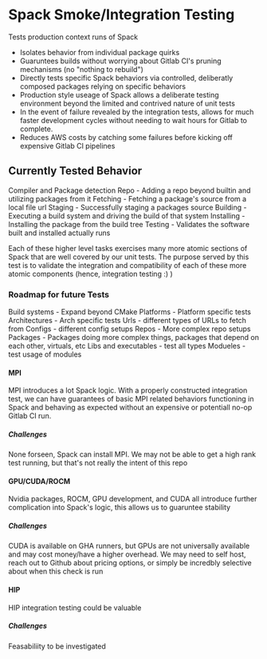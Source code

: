 # Spack Smoke/Integration Testing

Tests production context runs of Spack

* Isolates behavior from individual package quirks
* Guaruntees builds without worrying about Gitlab CI's pruning mechanisms (no "nothing to rebuild")
* Directly tests specific Spack behaviors via controlled, deliberatly composed packages relying on specific behaviors
* Production style useage of Spack allows a deliberate testing environment beyond the limited and contrived nature of unit tests
* In the event of failure revealed by the integration tests, allows for much faster development cycles without needing to wait
hours for Gitlab to complete.
* Reduces AWS costs by catching some failures before kicking off expensive Gitlab CI pipelines

## Currently Tested Behavior

Compiler and Package detection
Repo - Adding a repo beyond builtin and utilizing packages from it
Fetching - Fetching a package's source from a local file url
Staging - Successfully staging a packages source
Building - Executing a build system and driving the build of that system
Installing - Installing the package from the build tree
Testing - Validates the software built and installed actually runs

Each of these higher level tasks exercises many more atomic sections of Spack that are well covered by our unit tests.
The purpose served by this test is to validate the integration and compatibility of each of these more atomic components (hence, integration testing :) )

### Roadmap for future Tests

Build systems - Expand beyond CMake
Platforms - Platform specific tests
Architectures - Arch specific tests
Urls - different types of URLs to fetch from
Configs - different config setups
Repos - More complex repo setups
Packages - Packages doing more complex things, packages that depend on each other, virtuals, etc
Libs and executables - test all types
Modueles - test usage of modules

#### MPI

MPI introduces a lot Spack logic. With a properly constructed integration test, we can have guarantees
of basic MPI related behaviors functioning in Spack and behaving as expected without an expensive or potentiall no-op Gitlab CI run.

##### Challenges

None forseen, Spack can install MPI. We may not be able to get a high rank test running, but that's not really the intent of this repo

#### GPU/CUDA/ROCM

Nvidia packages, ROCM, GPU development, and CUDA all introduce further complication into Spack's logic, this allows us to guaruntee stability

##### Challenges

CUDA is available on GHA runners, but GPUs are not universally available and may cost money/have a higher overhead. We may need to self host, reach out to Github about pricing options, or simply be incredbly selective about when this check is run

#### HIP

HIP integration testing could be valuable

##### Challenges

Feasabiliity to be investigated
